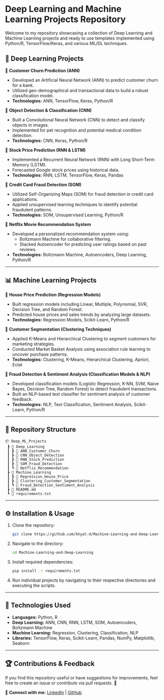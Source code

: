 # Deep Learning and Machine Learning Projects Repository

Welcome to my repository showcasing a collection of Deep Learning and Machine Learning projects and ready to use templates implemented using Python/R, TensorFlow/Keras, and various ML/DL techniques.

## 🚀 Deep Learning Projects

🔹 **Customer Churn Prediction (ANN)**  
- Developed an Artificial Neural Network (ANN) to predict customer churn for a bank.  
- Utilized geo-demographical and transactional data to build a robust classification model.  
- **Technologies:** ANN, TensorFlow, Keras, Python/R  

🔹 **Object Detection & Classification (CNN)**  
- Built a Convolutional Neural Network (CNN) to detect and classify objects in images.  
- Implemented for pet recognition and potential medical condition detection.  
- **Technologies:** CNN, Keras, Python/R  

🔹 **Stock Price Prediction (RNN & LSTM)**  
- Implemented a Recurrent Neural Network (RNN) with Long Short-Term Memory (LSTM).  
- Forecasted Google stock prices using historical data.  
- **Technologies:** RNN, LSTM, TensorFlow, Keras, Pandas  

🔹 **Credit Card Fraud Detection (SOM)**  
- Utilized Self-Organizing Maps (SOM) for fraud detection in credit card applications.  
- Applied unsupervised learning techniques to identify potential fraudulent patterns.  
- **Technologies:** SOM, Unsupervised Learning, Python/R  

🔹 **Netflix Movie Recommendation System**  
- Developed a personalized recommendation system using:  
  - Boltzmann Machine for collaborative filtering.  
  - Stacked Autoencoder for predicting user ratings based on past reviews.  
- **Technologies:** Boltzmann Machine, Autoencoders, Deep Learning, Python/R  

---

## 📊 Machine Learning Projects

🔹 **House Price Prediction (Regression Models)**  
- Built regression models including Linear, Multiple, Polynomial, SVR, Decision Tree, and Random Forest.  
- Predicted house prices and sales trends by analyzing large datasets.  
- **Technologies:** Regression Models, Scikit-Learn, Python/R  

🔹 **Customer Segmentation (Clustering Techniques)**  
- Applied K-Means and Hierarchical Clustering to segment customers for marketing strategies.  
- Conducted Market Basket Analysis using association rule learning to uncover purchase patterns.  
- **Technologies:** Clustering, K-Means, Hierarchical Clustering, Apriori, Eclat  

🔹 **Fraud Detection & Sentiment Analysis (Classification Models & NLP)**  
- Developed classification models (Logistic Regression, K-NN, SVM, Naive Bayes, Decision Tree, Random Forest) to detect fraudulent transactions.  
- Built an NLP-based text classifier for sentiment analysis of customer feedback.  
- **Technologies:** NLP, Text Classification, Sentiment Analysis, Scikit-Learn, Python/R  

---

## 📂 Repository Structure
```
📦 Deep_ML_Projects
 ┣ 📂 Deep_Learning
 ┃ ┣ 📂 ANN_Customer_Churn
 ┃ ┣ 📂 CNN_Object_Detection
 ┃ ┣ 📂 RNN_Stock_Prediction
 ┃ ┣ 📂 SOM_Fraud_Detection
 ┃ ┗ 📂 Netflix_Recommendation
 ┣ 📂 Machine_Learning
 ┃ ┣ 📂 Regression_House_Price
 ┃ ┣ 📂 Clustering_Customer_Segmentation
 ┃ ┗ 📂 Fraud_Detection_Sentiment_Analysis
 ┣ 📜 README.md
 ┗ 📜 requirements.txt
```

---

## ⚙️ Installation & Usage

1. Clone the repository:  
   ```bash
   git clone https://github.com/khyal-d/Machine-Learning-and-Deep-Learning.git
   ```

2. Navigate to the directory:  
   ```bash
   cd Machine-Learning-and-Deep-Learning
   ```

3. Install required dependencies:  
   ```bash
   pip install -r requirements.txt
   ```

4. Run individual projects by navigating to their respective directories and executing the scripts.

---

## 📌 Technologies Used
- **Languages:** Python, R  
- **Deep Learning:** ANN, CNN, RNN, LSTM, SOM, Autoencoders, Boltzmann Machine  
- **Machine Learning:** Regression, Clustering, Classification, NLP  
- **Libraries:** TensorFlow, Keras, Scikit-Learn, Pandas, NumPy, Matplotlib, Seaborn  

---

## 🏆 Contributions & Feedback
If you find this repository useful or have suggestions for improvements, feel free to create an issue or contribute via pull requests. 🚀  

🔗 **Connect with me:** [LinkedIn](https://www.linkedin.com/in/khyal-deware-9651ba239/) | [GitHub](https://github.com/khyal-d/)
